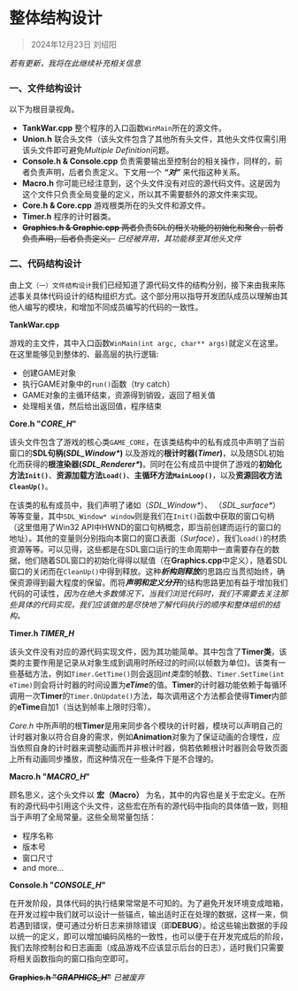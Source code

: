 # 整体结构设计

> 2024年12月23日 刘绍阳

*若有更新，我将在此继续补充相关信息*

### 一、文件结构设计

以下为根目录视角。

- **TankWar.cpp**   整个程序的入口函数`WinMain`所在的源文件。
- **Union.h** 联合头文件（该头文件包含了其他所有头文件，其他头文件仅需引用该头文件即可避免*Multiple Definition*问题。
- **Console.h & Console.cpp** 负责需要输出至控制台的相关操作，同样的，前者负责声明，后者负责定义。下文用一个 ***“对”*** 来代指这种关系。
- **Macro.h** 你可能已经注意到，这个头文件没有对应的源代码文件。这是因为这个文件只负责全局变量的定义，所以其不需要额外的源文件来实现。
- **Core.h & Core.cpp** 游戏根类所在的头文件和源文件。
- **Timer.h** 程序的计时器类。
- ~~**Graphics.h & Graphic.cpp** 两者负责SDL的相关功能的初始化和聚合，前者负责声明，后者负责定义。~~ *已经被弃用，其功能移至其他头文件*


### 二、代码结构设计

由上文`（一）文件结构设计`我们已经知道了源代码文件的结构分别，接下来由我来陈述事关具体代码设计的结构组织方式。这个部分用以指导开发团队成员以理解由其他人编写的模块，和增加不同成员编写的代码的一致性。

**TankWar.cpp**

游戏的主文件，其中入口函数`WinMain(int argc, char** args)`就定义在这里。在这里能够见到整体的、最高层的执行逻辑:
+ 创建GAME对象
+ 执行GAME对象中的`run()`函数（try catch）
+ GAME对象的主循环结束，资源得到销毁，返回了相关值
+ 处理相关值，然后给出返回值，程序结束

**Core.h "_CORE_H_"**

该头文件包含了游戏的核心类`GAME_CORE`，在该类结构中的私有成员中声明了当前窗口的**SDL句柄(*SDL_Window\**)** 以及游戏的**根计时器(*Timer*)**，以及随SDL初始化而获得的**根渲染器(*SDL_Renderer\**)**。同时在公有成员中提供了游戏的**初始化方法`Init()`**、**资源加载方法`Load()`**、**主循环方法`MainLoop()`**，以及**资源回收方法`CleanUp()`**。


在该类的私有成员中，我们声明了诸如（*SDL_Window\**）、 （*SDL_surface\**） 等等变量，其中`SDL_Window* window`则是我们在`Init()`函数中获取的窗口句柄（这里借用了Win32 API中HWND的窗口句柄概念，即当前创建而运行的窗口的地址）。其他的变量则分别指向本窗口的窗口表面（*Surface*），我们`Load()`的材质资源等等。可以见得，这些都是在SDL窗口运行的生命周期中一直需要存在的数据，他们随着SDL窗口的初始化得得以赋值（在**Graphics.cpp**中定义），随着SDL窗口的关闭而在`CleanUp()`中得到释放。这种***析构则释放***的思路应当贯彻始终，确保资源得到最大程度的保留。而将***声明和定义分开***的结构思路更加有益于增加我们代码的可读性，*因为在绝大多数情况下，当我们浏览代码时，我们不需要去关注那些具体的代码实现，我们应该做的是尽快地了解代码执行的顺序和整体组织的结构。*

**Timer.h _TIMER_H_**

该头文件没有对应的源代码实现文件，因为其功能简单。其中包含了**Timer类**，该类的主要作用是记录从对象生成到调用时所经过的时间(以帧数为单位)。该类有一些基础方法，例如`Timer.GetTime()`则会返回*int类型*的帧数、`Timer.SetTime(int eTime)`则会将计时器的时间设置为***eTime***的值。**Timer**的计时器功能依赖于每循环调用一次**Timer**的`Timer.OnUpdate()`方法，每次调用这个方法都会使得**Timer**内部的**eTime**自加1（当达到帧率上限时归零）。

*Core.h* 中所声明的根**Timer**是用来同步各个模块的计时器，模块可以声明自己的计时器对象以符合自身的需求，例如**Animation**对象为了保证动画的合理性，应当依照自身的计时器来调整动画而并非根计时器，倘若依赖根计时器则会导致页面上所有动画同步播放，而这种情况在一些条件下是不合理的。

**Macro.h "_MACRO_H_"**

顾名思义，这个头文件以 **宏（Macro）** 为名，其中的内容也是关于宏定义。在所有的源代码中引用这个头文件，这些宏在所有的源代码中指向的具体值一致，则相当于声明了全局常量。这些全局常量包括：
+ 程序名称
+ 版本号
+ 窗口尺寸
+ and more...


**Console.h "_CONSOLE_H_"**

在开发阶段，具体代码的执行结果常常是不可知的。为了避免开发环境变成暗箱，在开发过程中我们就可以设计一些锚点，输出适时正在处理的数据，这样一来，倘若遇到错误，便可通过分析日志来排除错误（即**DEBUG**）。给这些输出数据的手段以统一的定义，即可以增加编码风格的一致性，也可以便于在开发完成后的阶段，我们去除控制台和日志画面（成品游戏不应该显示后台的日志），适时我们只需要将相关函数指向的窗口指向空即可。

~~**Graphics.h "_GRAPHICS_H_"**~~ *已被废弃*